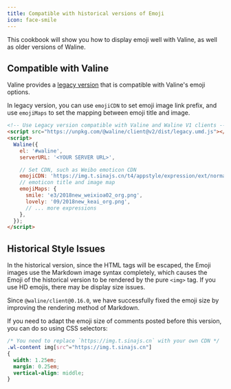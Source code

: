 ```yaml
---
title: Compatible with historical versions of Emoji
icon: face-smile
---
```


This cookbook will show you how to display emoji well with Valine, as well as older versions of Waline.

<!-- more -->

## Compatible with Valine

Valine provides a [legacy version](./legacy.md) that is compatible with Valine's emoji options.

In legacy version, you can use `emojiCDN` to set emoji image link prefix, and use `emojiMaps` to set the mapping between emoji title and image.

```html
<!-- Use Legacy version compatible with Valine and Waline V1 clients -->
<script src="https://unpkg.com/@waline/client@v2/dist/legacy.umd.js"></script>
<script>
  Waline({
    el: '#waline',
    serverURL: '<YOUR SERVER URL>',

    // Set CDN, such as Weibo emoticon CDN
    emojiCDN: 'https://img.t.sinajs.cn/t4/appstyle/expression/ext/normal/',
    // emoticon title and image map
    emojiMaps: {
      smile: 'e3/2018new_weixioa02_org.png',
      lovely: '09/2018new_keai_org.png',
      // ... more expressions
    },
  });
</script>
```

## Historical Style Issues

In the historical version, since the HTML tags will be escaped, the Emoji images use the Markdown image syntax completely, which causes the Emoji of the historical version to be rendered by the pure `<img>` tag. If you use HD emojis, there may be display size issues.

Since `@waline/client@0.16.0`, we have successfully fixed the emoji size by improving the rendering method of Markdown.

If you need to adapt the emoji size of comments posted before this version, you can do so using CSS selectors:

```css
/* You need to replace `https://img.t.sinajs.cn` with your own CDN */
.wl-content img[src^="https://img.t.sinajs.cn"]
{
  width: 1.25em;
  margin: 0.25em;
  vertical-align: middle;
}
```
